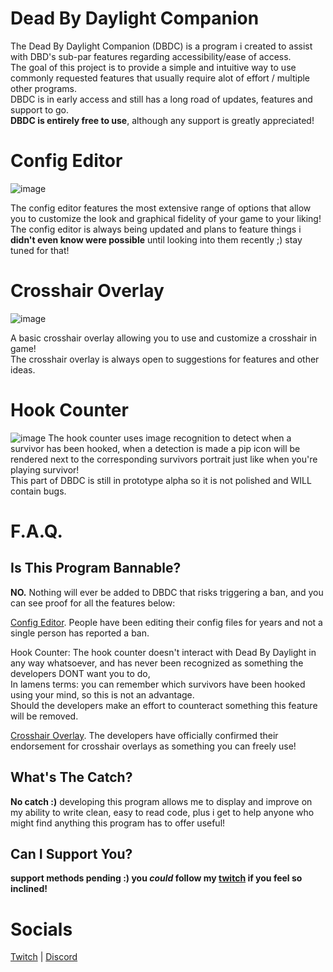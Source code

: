 # Dead By Daylight Companion
The Dead By Daylight Companion (DBDC) is a program i created to assist with DBD's sub-par features regarding accessibility/ease of access.  
The goal of this project is to provide a simple and intuitive way to use commonly requested features that usually require alot of effort / multiple other programs.  
DBDC is in early access and still has a long road of updates, features and support to go.  
**DBDC is entirely free to use**, although any support is greatly appreciated!  
# Config Editor

![image](https://github.com/rarksy/DBDCompanion/assets/70506725/1fa7ee2c-0c28-4ede-8007-13b70bf6e294)

The config editor features the most extensive range of options that allow you to customize the look and graphical fidelity of your game to your liking!  
The config editor is always being updated and plans to feature things i **didn't even know were possible** until looking into them recently ;) stay tuned for that!

# Crosshair Overlay
![image](https://github.com/rarksy/DBDCompanion/assets/70506725/bc07b9c3-5cc9-42c8-b62e-88a18b992188)

A basic crosshair overlay allowing you to use and customize a crosshair in game!  
The crosshair overlay is always open to suggestions for features and other ideas.

# Hook Counter
![image](https://github.com/rarksy/DBDCompanion/assets/70506725/4ef4f359-3127-4250-95da-a20b6913537b)
The hook counter uses image recognition to detect when a survivor has been hooked, when a detection is made a pip icon will be rendered next to the corresponding survivors portrait just like when you're playing survivor!  
This part of DBDC is still in prototype alpha so it is not polished and WILL contain bugs.  


# F.A.Q.

## Is This Program Bannable?
**NO.** Nothing will ever be added to DBDC that risks triggering a ban, and you can see proof for all the features below:  
  
[Config Editor](https://forums.bhvr.com/dead-by-daylight/discussion/28949/can-anyone-confirm-this-is-legal). People have been editing their config files for years and not a single person has reported a ban.  
  
Hook Counter: The hook counter doesn't interact with Dead By Daylight in any way whatsoever, and has never been recognized as something the developers DONT want you to do,   
In lamens terms: you can remember which survivors have been hooked using your mind, so this is not an advantage.  
Should the developers make an effort to counteract something this feature will be removed.  
  
[Crosshair Overlay](https://cdn.discordapp.com/attachments/1051308034942570528/1193797084143427645/GBP7jv1XYAAd1iN.png?ex=65ae052c&is=659b902c&hm=5eff54bdb5d5a730e913394a1e65273c821d031e4f12dd9f140851af5bb4f893&). The developers have officially confirmed their endorsement for crosshair overlays as something you can freely use!
## What's The Catch?
**No catch :)** developing this program allows me to display and improve on my ability to write clean, easy to read code, plus i get to help anyone who might find anything this program has to offer useful!  
## Can I Support You?
**support methods pending :) you *could* follow my [twitch](https://twitch.tv/rarksy) if you feel so inclined!**

# Socials
[Twitch](https://twitch.tv/rarksy) | [Discord](https://discord.gg/vKjjS8yazu)
